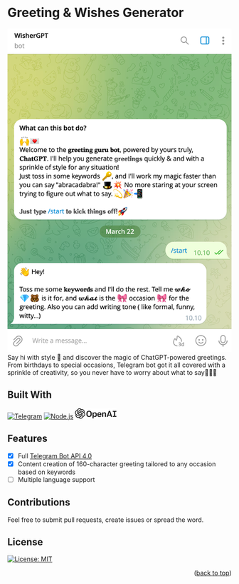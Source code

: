 <!-- Improved compatibility of back to top link: See: https://github.com/othneildrew/Best-README-Template/pull/73 -->
<a name="readme-top"></a>
<!--
*** Thanks for checking out the Best-README-Template. If you have a suggestion
*** that would make this better, please fork the repo and create a pull request
*** or simply open an issue with the tag "enhancement".
*** Don't forget to give the project a star!
*** Thanks again! Now go create something AMAZING! :D
-->



<!-- PROJECT SHIELDS -->
<!--
*** I'm using markdown "reference style" links for readability.
*** Reference links are enclosed in brackets [ ] instead of parentheses ( ).
*** See the bottom of this document for the declaration of the reference variables
*** for contributors-url, forks-url, etc. This is an optional, concise syntax you may use.
*** https://www.markdownguide.org/basic-syntax/#reference-style-links
-->



<!-- PROJECT LOGO -->
<br />
<div align="left">
<h1>Greeting & Wishes Generator</h1>


[![WIP][product-screenshot]](https://example.com) <br>
Say hi with style 🙌 and discover the magic of ChatGPT-powered greetings. From birthdays to special occasions, Telegram bot got it all covered with a sprinkle of creativity, so you never have to worry about what to say💫🎉📲
 <br>

## Built With
[![Telegram]][Telegram-url]
[![Node.js][Nodejs.com]][Nodejs-url]
[![openai]][openai-url]

## Features
- [x] Full [Telegram Bot API 4.0](https://core.telegram.org/bots/api) 
- [x] Content creation of 160-character greeting tailored to any occasion based on keywords
- [ ] Multiple language support

## Contributions

Feel free to submit pull requests, create issues or spread the word.

## License

[![License: MIT](https://img.shields.io/badge/License-MIT-yellow.svg)](https://opensource.org/licenses/MIT)


<p align="right">(<a href="#readme-top">back to top</a>)</p>

<!-- MARKDOWN LINKS & IMAGES -->
<!-- https://www.markdownguide.org/basic-syntax/#reference-style-links -->
[product-screenshot]: images/wisherGPTstart.png
[notion]: images/notion-48.png
[openai]: images/openai.png

[Nodejs.com]:https://img.shields.io/badge/Node.js-43853D?style=for-the-badge&logo=node.js&logoColor=white
[Nodejs-url]: https://nodejs.org
[Telegram]:https://img.shields.io/badge/Telegram-2CA5E0?style=for-the-badge&logo=telegram&logoColor=white
[Telegram-url]: https://telegram.org/
[notion-url]: https://www.notion.so/
[openai-url]: https://platform.openai.com/docs/introduction

